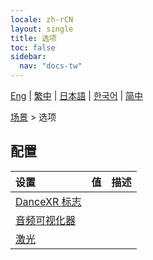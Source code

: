 ```yaml
---
locale: zh-rCN
layout: single
title: 选项
toc: false
sidebar:
  nav: "docs-tw"
---
```

[Eng](/dancexr/menu/2025.5/stage/scene) | [繁中](/tw/dancexr/menu/2025.5/stage/scene) | [日本語](/jp/dancexr/menu/2025.5/stage/scene) | [한국어](/kr/dancexr/menu/2025.5/stage/scene) | [简中](/zh/dancexr/menu/2025.5/stage/scene)

[场景](../menu#场景) > 选项

## 配置

| 设置 | 值 | 描述 |
| :--- | --- | :--- |
| [DanceXR 标志](dancexr_logo) |
| [音频可视化器](audio_visualizer) |
| [激光](laser) |
